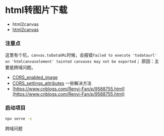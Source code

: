 # html转图片下载
- html2canvas
- [html2canvas](http://html2canvas.hertzen.com/)
### 注意点
这里有个坑，`canvas.toDataURL`时候，会报错`failed to execute 'todataurl' on 'htmlcanvaselement' tainted canvases may not be exported`；
原因：主要是跨域问题。
- [CORS_enabled_image](https://developer.mozilla.org/zh-CN/docs/Web/HTML/CORS_enabled_image)
- [CORS_settings_attributes](https://developer.mozilla.org/zh-CN/docs/Web/HTML/CORS_settings_attributes)
一些解决方法
- [https://www.cnblogs.com/Renyi-Fan/p/9588755.html](https://www.cnblogs.com/Renyi-Fan/p/9588755.html)

### 启动项目
```bash
npx serve -s
```
跨域问题